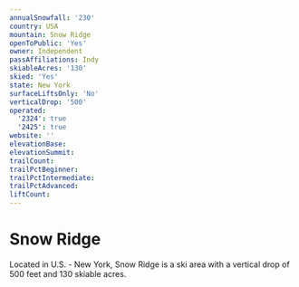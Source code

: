 ```yaml
---
annualSnowfall: '230'
country: USA
mountain: Snow Ridge
openToPublic: 'Yes'
owner: Independent
passAffiliations: Indy
skiableAcres: '130'
skied: 'Yes'
state: New York
surfaceLiftsOnly: 'No'
verticalDrop: '500'
operated:
  '2324': true
  '2425': true
website: ''
elevationBase:
elevationSummit:
trailCount:
trailPctBeginner:
trailPctIntermediate:
trailPctAdvanced:
liftCount:
---
```



# Snow Ridge

Located in U.S. - New York, Snow Ridge is a ski area with a vertical drop of 500 feet and 130 skiable acres.

